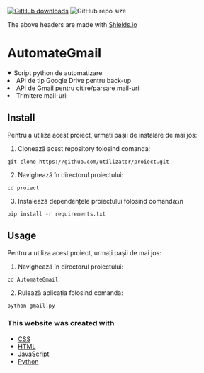 [![GitHub downloads](https://img.shields.io/github/downloads/adyoblu/AutomateGmail/total?style=for-the-badge&logo=appveyor)](https://img.shields.io/github/downloads/adyoblu/AutomateGmail/total?style=for-the-badge)
![GitHub repo size](https://img.shields.io/github/repo-size/adyoblu/AutomateGmail?style=for-the-badge&logo=appveyor)

<p>The above headers are made with <a href="https://shields.io/">Shields.io</li></p></a>

# AutomateGmail

<details open="open">
    <summary>Script python de automatizare</summary>
    <li>API de tip Google Drive pentru back-up</li>
    <li>API de Gmail pentru citire/parsare mail-uri</li>
    <li>Trimitere mail-uri</li>
</details>

## Install
Pentru a utiliza acest proiect, urmați pașii de instalare de mai jos:

1. Clonează acest repository folosind comanda:

`git clone https://github.com/utilizator/proiect.git`

2. Navighează în directorul proiectului:

`cd proiect`

3. Instalează dependențele proiectului folosind comanda:\n

`pip install -r requirements.txt`

## Usage
Pentru a utiliza acest proiect, urmați pașii de mai jos:

1. Navighează în directorul proiectului:

`cd AutomateGmail`

2. Rulează aplicația folosind comanda:

`python gmail.py`

### This website was created with
* [CSS](https://cssreference.io/)
* [HTML](https://html.com/)
* [JavaScript](https://www.javascript.com/)
* [Python](https://www.python.org/)
